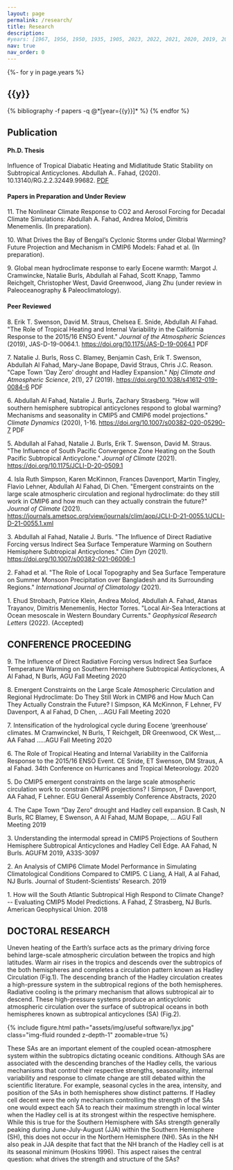 ```yaml
---
layout: page
permalink: /research/
title: Research
description:
#years: [1967, 1956, 1950, 1935, 1905, 2023, 2022, 2021, 2020, 2019, 2018, 2017, 2016]
nav: true
nav_order: 0
---
```

<!-- _pages/publications.md -->
<div class="publications">

{%- for y in page.years %}
  <h2 class="year">{{y}}</h2>
  {% bibliography -f papers -q @*[year={{y}}]* %}
{% endfor %}

</div>

## **Publication**

#### **Ph.D. Thesis**

Influence of Tropical Diabatic Heating and Midlatitude Static Stability on Subtropical Anticyclones. Abdullah A.. Fahad, (2020). 10.13140/RG.2.2.32449.99682. [PDF](https://doi.org/10.13140/RG.2.2.32449.99682)


#### **Papers in Preparation and Under Review**  

11\. The Nonlinear Climate Response to CO2 and Aerosol Forcing for Decadal Climate Simulations: Abdullah A. Fahad, Andrea Molod, Dimitris Menemenlis. (In preparation).

10\. What Drives the Bay of Bengal’s Cyclonic Storms under Global Warming? Future Projection and Mechanism in CMIP6 Models: Fahad et al. (In preparation).

9\. Global mean hydroclimate response to early Eocene warmth: Margot J. Cramwincke, Natalie Burls, Abdullah al Fahad, Scott Knapp, Tammo Reichgelt, Christopher West, David Greenwood, Jiang Zhu (under review in Paleoceanography & Paleoclimatology).

#### **Peer Reviewed**

8\. Erik T. Swenson, David M. Straus, Chelsea E. Snide, Abdullah Al Fahad. "The Role of Tropical Heating and Internal Variability in the California Response to the 2015/16 ENSO Event." *Journal of the Atmospheric Sciences* (2019), JAS-D-19-0064.1. https://doi.org/10.1175/JAS-D-19-0064.1 PDF

7\. Natalie J. Burls, Ross C. Blamey, Benjamin Cash, Erik T. Swenson, Abdullah Al Fahad, Mary-Jane Bopape, David Straus, Chris J.C. Reason. "Cape Town 'Day Zero' drought and Hadley Expansion." *Npj Climate and Atmospheric Science*, 2(1), 27 (2019). https://doi.org/10.1038/s41612-019-0084-6 PDF

6\. Abdullah Al Fahad, Natalie J. Burls, Zachary Strasberg. "How will southern hemisphere subtropical anticyclones respond to global warming? Mechanisms and seasonality in CMIP5 and CMIP6 model projections." *Climate Dynamics* (2020), 1-16. https://doi.org/10.1007/s00382-020-05290-7 PDF

5\. Abdullah al Fahad, Natalie J. Burls, Erik T. Swenson, David M. Straus. "The Influence of South Pacific Convergence Zone Heating on the South Pacific Subtropical Anticyclone." *Journal of Climate* (2021). https://doi.org/10.1175/JCLI-D-20-0509.1

4\. Isla Ruth Simpson, Karen McKinnon, Frances Davenport, Martin Tingley, Flavio Lehner, Abdullah Al Fahad, Di Chen. "Emergent constraints on the large scale atmospheric circulation and regional hydroclimate: do they still work in CMIP6 and how much can they actually constrain the future?" *Journal of Climate* (2021). https://journals.ametsoc.org/view/journals/clim/aop/JCLI-D-21-0055.1/JCLI-D-21-0055.1.xml

3\. Abdullah al Fahad, Natalie J. Burls. "The Influence of Direct Radiative Forcing versus Indirect Sea Surface Temperature Warming on Southern Hemisphere Subtropical Anticyclones." *Clim Dyn* (2021). https://doi.org/10.1007/s00382-021-06006-1

2\. Fahad et al. "The Role of Local Topography and Sea Surface Temperature on Summer Monsoon Precipitation over Bangladesh and its Surrounding Regions." *International Journal of Climatology* (2021).

1\. Ehud Strobach, Patrice Klein, Andrea Molod, Abdullah A. Fahad, Atanas Trayanov, Dimitris Menemenlis, Hector Torres. "Local Air-Sea Interactions at Ocean mesoscale in Western Boundary Currents." *Geophysical Research Letters* (2022). (Accepted)


## **CONFERENCE PROCEEDING**
9\. The Influence of Direct Radiative Forcing versus Indirect Sea Surface Temperature Warming on Southern Hemisphere Subtropical Anticyclones, A Al Fahad, N Burls, AGU Fall Meeting 2020

8\. Emergent Constraints on the Large Scale Atmospheric Circulation and Regional Hydroclimate: Do They Still Work in CMIP6 and How Much Can They Actually Constrain the Future? I Simpson, KA McKinnon, F Lehner, FV Davenport, A al Fahad, D Chen, ...AGU Fall Meeting 2020

7\.  Intensification of the hydrological cycle during Eocene ‘greenhouse’ climates. M Cramwinckel, N Burls, T Reichgelt, DR Greenwood, CK West,… AA Fahad .....AGU Fall Meeting 2020

6\.  The Role of Tropical Heating and Internal Variability in the California Response to the 2015/16 ENSO Event. CE Snide, ET Swenson, DM Straus, A al Fahad. 34th Conference on Hurricanes and Tropical Meteorology. 2020

5\.  Do CMIP5 emergent constraints on the large scale atmospheric circulation work to constrain CMIP6 projections? I Simpson, F Davenport, AA Fahad, F Lehner. EGU General Assembly Conference Abstracts, 2020

4\.  The Cape Town “Day Zero” drought and Hadley cell expansion. B Cash, N Burls, RC Blamey, E Swenson, A Al Fahad, MJM Bopape, … AGU Fall Meeting 2019

3\.  Understanding the intermodal spread in CMIP5 Projections of Southern Hemisphere Subtropical Anticyclones and Hadley Cell Edge. AA Fahad, N Burls. AGUFM 2019, A33S-3097  

2\.  An Analysis of CMIP6 Climate Model Performance in Simulating Climatological Conditions Compared to CMIP5. C Liang, A Hall, A al Fahad, NJ Burls. Journal of Student-Scientists' Research. 2019

1\.  How will the South Atlantic Subtropical High Respond to Climate Change? -- Evaluating CMIP5 Model Predictions. A Fahad, Z Strasberg, NJ Burls. American Geophysical Union. 2018


## **DOCTORAL RESEARCH**
Uneven heating of the Earth’s surface acts as the primary driving force behind large-scale atmospheric circulation between the tropics and high latitudes. Warm air rises in the tropics and descends over the subtropics of the both hemispheres and completes a circulation pattern known as Hadley Circulation (Fig.1). The descending branch of the Hadley circulation creates a high-pressure system in the subtropical regions of the both hemispheres. Radiative cooling is the primary mechanism that allows subtropical air to descend. These high-pressure systems produce an anticyclonic atmospheric circulation over the surface of subtropical oceans in both hemispheres known as subtropical anticyclones (SA) (Fig.2).
<!-- can't add image here -->

<div class="col-sm mt-3 mt-md-0">
    {% include figure.html path="assets/img/useful software/lyx.jpg" class="img-fluid rounded z-depth-1" zoomable=true %}
</div>

These SAs are an important element of the coupled ocean-atmosphere system within the subtropics dictating oceanic conditions. Although SAs are associated with the descending branches of the Hadley cells, the various mechanisms that control their respective strengths, seasonality, internal variability and response to climate change are still debated within the scientific literature. For example, seasonal cycles in the area, intensity, and position of the SAs in both hemispheres show distinct patterns. If Hadley cell decent were the only mechanism controlling the strength of the SAs one would expect each SA to reach their maximum strength in local winter when the Hadley cell is at its strongest within the respective hemisphere. While this is true for the Southern Hemisphere with SAs strength generally peaking during June-July-August (JJA) within the Southern Hemisphere (SH), this does not occur in the Northern Hemisphere (NH). SAs in the NH also peak in JJA despite that fact that the NH branch of the Hadley cell is at its seasonal minimum (Hoskins 1996). This aspect raises the central question: what drives the strength and structure of the SAs?
